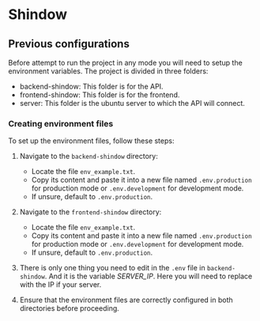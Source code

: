 # Shindow

## Previous configurations

Before attempt to run the project in any mode you will need to setup the environment variables.
The project is divided in three folders:

- backend-shindow: This folder is for the API.
- frontend-shindow: This folder is for the frontend.
- server: This folder is the ubuntu server to which the API will connect.

### Creating environment files

To set up the environment files, follow these steps:

1. Navigate to the `backend-shindow` directory:

   - Locate the file `env_example.txt`.
   - Copy its content and paste it into a new file named `.env.production` for production mode or `.env.development` for development mode.
   - If unsure, default to `.env.production`.

2. Navigate to the `frontend-shindow` directory:

   - Locate the file `env_example.txt`.
   - Copy its content and paste it into a new file named `.env.production` for production mode or `.env.development` for development mode.
   - If unsure, default to `.env.production`.

3. There is only one thing you need to edit in the `.env` file in `backend-shindow`. And it is the variable _SERVER_IP_. Here you will need to replace with the IP if your server.
4. Ensure that the environment files are correctly configured in both directories before proceeding.
